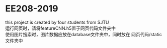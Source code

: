 # EE208-2019
this project is created by four students from SJTU  
运行网页时，请将featureCNN.h5置于网页代码文件夹中  
使用图片搜索时，图片数据应放在database文件夹中，同时放在 网页代码/static 文件夹中

